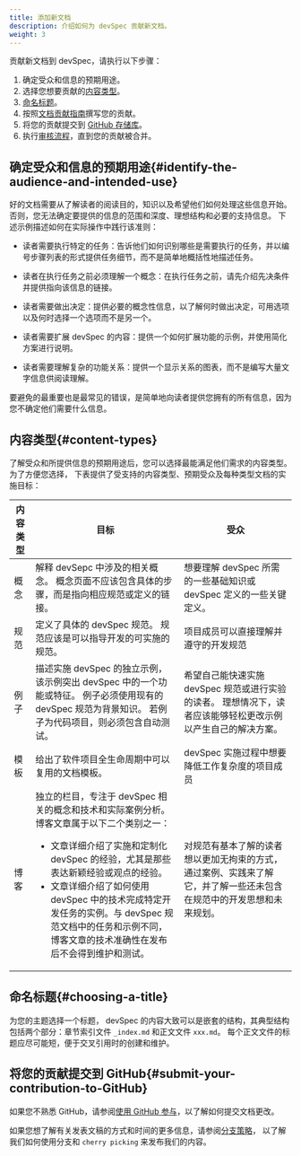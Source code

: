 ```yaml
---
title: 添加新文档
description: 介绍如何为 devSpec 贡献新文档。
weight: 3
---
```


贡献新文档到 devSpec，请执行以下步骤：

1. 确定受众和信息的预期用途。
1. 选择您想要贡献的[内容类型](#content-types)。
1. [命名标题](#choosing-a-title)。
1. 按照[文档贡献指南](/zh/about/contributing)撰写您的贡献。
1. 将您的贡献提交到 [GitHub 存储库](https://github.com/TaibiaoGuo/devSpec)。
1. 执行[审核流程](/zh/about/contributing/review)，直到您的贡献被合并。

## 确定受众和信息的预期用途{#identify-the-audience-and-intended-use}

好的文档需要从了解读者的阅读目的，知识以及希望他们如何处理这些信息开始。否则，您无法确定要提供的信息的范围和深度、理想结构和必要的支持信息。
下述示例描述如何在实际操作中践行该准则：

- 读者需要执行特定的任务：告诉他们如何识别哪些是需要执行的任务，并以编号步骤列表的形式提供任务细节，而不是简单地概括性地描述任务。

- 读者在执行任务之前必须理解一个概念：在执行任务之前，请先介绍先决条件并提供指向该信息的链接。

- 读者需要做出决定：提供必要的概念性信息，以了解何时做出决定，可用选项以及何时选择一个选项而不是另一个。

- 读者需要扩展 devSpec 的内容：提供一个如何扩展功能的示例，并使用简化方案进行说明。

- 读者需要理解复杂的功能关系：提供一个显示关系的图表，而不是编写大量文字信息供阅读理解。

要避免的最重要也是最常见的错误，是简单地向读者提供您拥有的所有信息，因为您不确定他们需要什么信息。

## 内容类型{#content-types}

了解受众和所提供信息的预期用途后，您可以选择最能满足他们需求的内容类型。为了方便您选择，
下表提供了受支持的内容类型、预期受众及每种类型文档的实施目标：

|内容类型 |目标 | 受众 |
| --- | --- | --- |
| 概念 | 解释 devSepc 中涉及的相关概念。 概念页面不应该包含具体的步骤，而是指向相应规范或定义的链接。 | 想要理解 devSpec 所需的一些基础知识或 devSpec 定义的一些关键定义。  |
|规范 | 定义了具体的 devSpec 规范。 规范应该是可以指导开发的可实施的规范。 | 项目成员可以直接理解并遵守的开发规范 |
| 例子 | 描述实施 devSpec 的独立示例，该示例突出 devSpec 中的一个功能或特征。 例子必须使用现有的 devSpec 规范为背景知识。 若例子为代码项目，则必须包含自动测试。 | 希望自己能快速实施 devSpec 规范或进行实验的读者。 理想情况下，读者应该能够轻松更改示例以产生自己的解决方案。   |
|模板 | 给出了软件项目全生命周期中可以复用的文档模板。 | devSpec 实施过程中想要降低工作复杂度的项目成员 |
| 博客 | 独立的栏目，专注于 devSpec 相关的概念和技术和实际案例分析。 博客文章属于以下二个类别之一： <ul><li>文章详细介绍了实施和定制化 devSpec 的经验，尤其是那些表达新颖经验或观点的经验。</li> <li> 文章详细介绍了如何使用 devSpec 中的技术完成特定开发任务的实例。与 devSpec 规范文档中的任务和示例不同，博客文章的技术准确性在发布后不会得到维护和测试。</li> </ul>  | 对规范有基本了解的读者想以更加无拘束的方式，通过案例、实践来了解它，并了解一些还未包含在规范中的开发思想和未来规划。  |

## 命名标题{#choosing-a-title}

为您的主题选择一个标题， devSpec 的内容大致可以是嵌套的结构，其典型结构包括两个部分：章节索引文件 `_index.md` 和正文文件 `xxx.md`。
每个正文文件的标题应尽可能短，便于交叉引用时的创建和维护。

## 将您的贡献提交到 GitHub{#submit-your-contribution-to-GitHub}

如果您不熟悉 GitHub，请参阅[使用 GitHub 参与](/zh/about/contributing/github)，以了解如何提交文档更改。

如果您想了解有关发表文稿的方式和时间的更多信息，请参阅[分支策略](/zh/about/contributing/github#branching-strategy)，
以了解我们如何使用分支和 `cherry picking` 来发布我们的内容。
